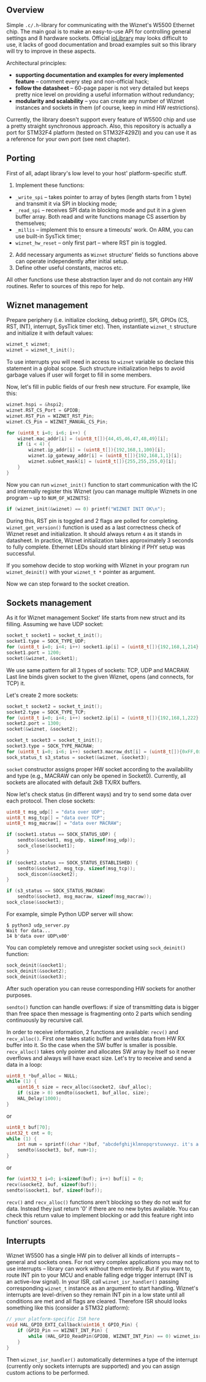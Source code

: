 ## Overview
Simple `.c/.h`-library for communicating with the Wiznet's W5500 Ethernet chip. The main goal is to make an easy-to-use API for controlling general settings and 8 hardware sockets. Official [ioLibrary](https://github.com/Wiznet/ioLibrary_Driver) may looks difficult to use, it lacks of good documentation and broad examples suit so this library will try to improve in these aspects.

Architectural principles:
  - **supporting documentation and examples for every implemented feature** – comment every step and non-official hack;
  - **follow the datasheet** – 60-page paper is not very detailed but keeps pretty nice level on providing a useful information without redundancy;
  - **modularity and scalability** – you can create any number of Wiznet instances and sockets in them (of course, keep in mind HW restrictions).

Currently, the library doesn't support every feature of W5500 chip and use a pretty straight synchronous approach. Also, this repository is actually a port for STM32F4 platform (tested on STM32F429ZI) and you can use it as a reference for your own port (see next chapter).


## Porting
First of all, adapt library's low level to your host' platform-specific stuff.

1. Implement these functions:
  - `_write_spi` – takes pointer to array of bytes (length starts from 1 byte) and transmit it via SPI in blocking mode;
  - `_read_spi` – receives SPI data in blocking mode and put it in a given buffer array. Both read and write functions manage CS assertion by themselves;
  - `_millis` – implement this to ensure a timeouts' work. On ARM, you can use built-in SysTick timer;
  - `wiznet_hw_reset` – only first part – where RST pin is toggled.
2. Add necessary arguments as `Wiznet` structure' fields so functions above can operate independently after initial setup.
3. Define other useful constants, macros etc.

All other functions use these abstraction layer and do not contain any HW routines. Refer to sources of this repo for help.


## Wiznet management
Prepare periphery (i.e. initialize clocking, debug printf(), SPI, GPIOs (CS, RST, INT), interrupt, SysTick timer etc). Then, instantiate `wiznet_t` structure and initialize it with default values:
```C
wiznet_t wiznet;
wiznet = wiznet_t_init();
```
To use interrupts you will need in access to `wiznet` variable so declare this statement in a global scope. Such structure initialization helps to avoid garbage values if user will forget to fill in some members.

Now, let's fill in public fields of our fresh new structure. For example, like this:
```C
wiznet.hspi = &hspi2;
wiznet.RST_CS_Port = GPIOB;
wiznet.RST_Pin = WIZNET_RST_Pin;
wiznet.CS_Pin = WIZNET_MANUAL_CS_Pin;

for (uint8_t i=0; i<6; i++) {
    wiznet.mac_addr[i] = (uint8_t[]){44,45,46,47,48,49}[i];
    if (i < 4) {
        wiznet.ip_addr[i] = (uint8_t[]){192,168,1,100}[i];
        wiznet.ip_gateway_addr[i] = (uint8_t[]){192,168,1,1}[i];
        wiznet.subnet_mask[i] = (uint8_t[]){255,255,255,0}[i];
    }
}
```

Now you can run `wiznet_init()` function to start communication with the IC and internally register this Wiznet (you can manage multiple Wiznets in one program – up to `NUM_OF_WIZNETS`):
```C
if (wiznet_init(&wiznet) == 0) printf("WIZNET INIT OK\n");
```

During this, RST pin is toggled and 2 flags are polled for completing. `wiznet_get_version()` function is used as a last correctness check of Wiznet reset and initialization. It should always return `4` as it stands in datasheet. In practice, Wiznet initialization takes approximately 3 seconds to fully complete. Ethernet LEDs should start blinking if PHY setup was successful.

If you somehow decide to stop working with Wiznet in your program run `wiznet_deinit()` with your `wiznet_t *` pointer as argument.

Now we can step forward to the socket creation.


## Sockets management
As it for Wiznet management Socket' life starts from new struct and its filling. Assuming we have UDP socket:
```C
socket_t socket1 = socket_t_init();
socket1.type = SOCK_TYPE_UDP;
for (uint8_t i=0; i<4; i++) socket1.ip[i] = (uint8_t[]){192,168,1,214}[i];
socket1.port = 1200;
socket(&wiznet, &socket1);
```

We use same pattern for all 3 types of sockets: TCP, UDP and MACRAW. Last line binds given socket to the given Wiznet, opens (and connects, for TCP) it.

Let's create 2 more sockets:
```C
socket_t socket2 = socket_t_init();
socket2.type = SOCK_TYPE_TCP;
for (uint8_t i=0; i<4; i++) socket2.ip[i] = (uint8_t[]){192,168,1,222}[i];
socket2.port = 1300;
socket(&wiznet, &socket2);

socket_t socket3 = socket_t_init();
socket3.type = SOCK_TYPE_MACRAW;
for (uint8_t i=0; i<6; i++) socket3.macraw_dst[i] = (uint8_t[]){0xFF,0xFF,0xFF,0xFF,0xFF,0xFF}[i];
sock_status_t s3_status = socket(&wiznet, &socket3);
```

`socket` constructor assigns proper HW socket according to the availability and type (e.g., MACRAW can only be opened in Socket0). Currently, all sockets are allocated with default 2kB TX/RX buffers.

Now let's check status (in different ways) and try to send some data over each protocol. Then close sockets:
```C
uint8_t msg_udp[] = "data over UDP";
uint8_t msg_tcp[] = "data over TCP";
uint8_t msg_macraw[] = "data over MACRAW";

if (socket1.status == SOCK_STATUS_UDP) {
    sendto(&socket1, msg_udp, sizeof(msg_udp));
    sock_close(&socket1);
}

if (socket2.status == SOCK_STATUS_ESTABLISHED) {
    sendto(&socket2, msg_tcp, sizeof(msg_tcp));
    sock_discon(&socket2);
}

if (s3_status == SOCK_STATUS_MACRAW)
    sendto(&socket3, msg_macraw, sizeof(msg_macraw));
sock_close(&socket3);
```

For example, simple Python UDP server will show:
```
$ python3 udp_server.py
Wait for data...
14 b'data over UDP\x00'
```

You can completely remove and unregister socket using `sock_deinit()` function:
```C
sock_deinit(&socket1);
sock_deinit(&socket2);
sock_deinit(&socket3);
```

After such operation you can reuse corresponding HW sockets for another purposes.

`sendto()` function can handle overflows: if size of transmitting data is bigger than free space then message is fragmenting onto 2 parts which sending continuously by recursive call.

In order to receive information, 2 functions are available: `recv()` and `recv_alloc()`. First one takes static buffer and writes data from HW RX buffer into it. So the case when the SW buffer is smaller is possible. `recv_alloc()` takes only pointer and allocates SW array by itself so it never overflows and always will have exact size. Let's try to receive and send a data in a loop:
```C
uint8_t *buf_alloc = NULL;
while (1) {
    uint16_t size = recv_alloc(&socket2, &buf_alloc);
    if (size > 0) sendto(&socket1, buf_alloc, size);
    HAL_Delay(1000);
}
```

or
```C
uint8_t buf[70];
uint32_t cnt = 0;
while (1) {
    int num = sprintf((char *)buf, "abcdefghijklmnopqrstuvwxyz. it's a test string, here is a counter ok: %d", cnt++);
    sendto(&socket3, buf, num+1);
}
```

or
```C
for (uint32_t i=0; i<sizeof(buf); i++) buf[i] = 0;
recv(&socket2, buf, sizeof(buf));
sendto(&socket1, buf, sizeof(buf));
```

`recv()` and `recv_alloc()` functions aren't blocking so they do not wait for data. Instead they just return '0' if there are no new bytes available. You can check this return value to implement blocking or add this feature right into function' sources.


## Interrupts
Wiznet W5500 has a single HW pin to deliver all kinds of interrupts – general and sockets ones. For not very complex applications you may not to use interrupts – library can work without them entirely. But if you want to, route INT pin to your MCU and enable falling edge trigger interrupt (INT is an active-low signal). In your ISR, call `wiznet_isr_handler()` passing corresponding `wiznet_t` instance as an argument to start handling. Wiznet's interrupts are level-driven so they remain INT pin in a low state until all conditions are met and all flags are cleared. Therefore ISR should looks something like this (consider a STM32 platform):
```C
// your platform-specific ISR here
void HAL_GPIO_EXTI_Callback(uint16_t GPIO_Pin) {
    if (GPIO_Pin == WIZNET_INT_Pin) {
        while (HAL_GPIO_ReadPin(GPIOB, WIZNET_INT_Pin) == 0) wiznet_isr_handler(&wiznet);
    }
}
```

Then `wiznet_isr_handler()` automatically determines a type of the interrupt (currently only sockets interrupts are supported) and you can assign custom actions to be performed.
